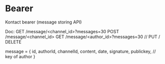 # Bearer

Kontact bearer (message storing API)

Doc:
GET /message/<channel_id>?messages=30
POST /message/<channel_id>
GET /message/<author_id>?messages=30
//
PUT / DELETE

message = {
id,
authorId,
channelId,
content,
date,
signature,
publickey, // key of author
}
